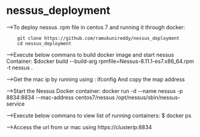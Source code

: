 # nessus_deployment
-->To deploy nessus .rpm file in centos 7 and running it through docker:

        git clone https://github.com/ramukunireddy/nessus_deployment
        cd nessus_deployment

-->Execute below commans to build docker image and start nessus Container:
         $docker build --build-arg rpmfile=Nessus-8.11.1-es7.x86_64.rpm -t nessus .

-->Get the mac ip by running using : ifconfig 
        And copy the map address

-->Start the Nessus Docker container:
        docker run -d --name nessus -p 8834:8834 --mac-address <macAddress> centos7/nessus /opt/nessus/sbin/nessus-service

-->Execute below commans to view list of running containers:
         $ docker ps

-->Access the url from ur mac using 
        https://clusterip:8834




